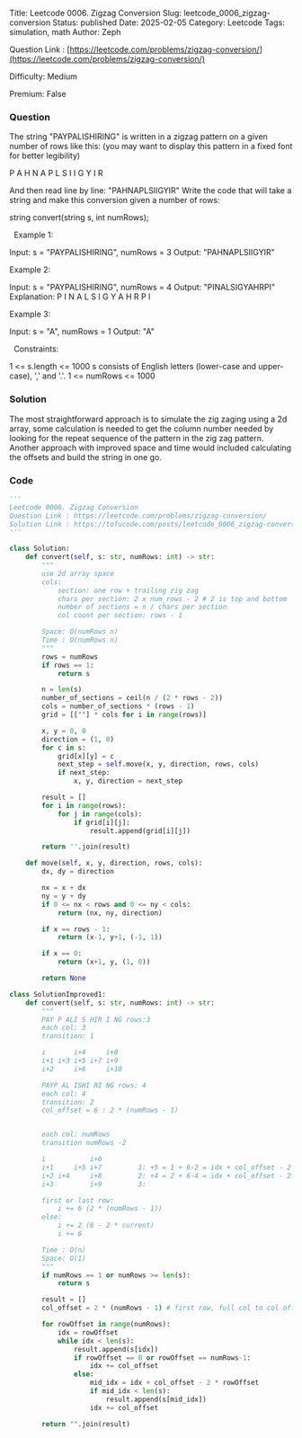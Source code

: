 Title: Leetcode 0006. Zigzag Conversion
Slug: leetcode_0006_zigzag-conversion
Status: published
Date: 2025-02-05
Category: Leetcode
Tags: simulation, math
Author: Zeph

Question Link : [https://leetcode.com/problems/zigzag-conversion/](https://leetcode.com/problems/zigzag-conversion/)

Difficulty: Medium

Premium: False

### Question
The string "PAYPALISHIRING" is written in a zigzag pattern on a given number of rows like this: (you may want to display this pattern in a fixed font for better legibility)

P   A   H   N
A P L S I I G
Y   I   R

And then read line by line: "PAHNAPLSIIGYIR"
Write the code that will take a string and make this conversion given a number of rows:

string convert(string s, int numRows);

 
Example 1:

Input: s = "PAYPALISHIRING", numRows = 3
Output: "PAHNAPLSIIGYIR"

Example 2:

Input: s = "PAYPALISHIRING", numRows = 4
Output: "PINALSIGYAHRPI"
Explanation:
P     I    N
A   L S  I G
Y A   H R
P     I

Example 3:

Input: s = "A", numRows = 1
Output: "A"

 
Constraints:

1 <= s.length <= 1000
s consists of English letters (lower-case and upper-case), ',' and '.'.
1 <= numRows <= 1000

### Solution

The most straightforward approach is to simulate the zig zaging using a 2d array, some calculation is needed to get the column number needed by looking for the repeat sequence of the pattern in the zig zag pattern. Another approach with improved space and time would included calculating the offsets and build the string in one go.

### Code
```python
'''
Leetcode 0006. Zigzag Conversion
Question Link : https://leetcode.com/problems/zigzag-conversion/
Solution Link : https://tofucode.com/posts/leetcode_0006_zigzag-conversion.html
'''

class Solution:
    def convert(self, s: str, numRows: int) -> str:
        """
        use 2d array space
        cols:
            section: one row + trailing zig zag
            chars per section: 2 x num_rows - 2 # 2 is top and bottom
            number of sections = n / chars per section
            col count per section: rows - 1

        Space: O(numRows n)
        Time : O(numRows n)
        """
        rows = numRows
        if rows == 1:
            return s

        n = len(s)
        number_of_sections = ceil(n / (2 * rows - 2))
        cols = number_of_sections * (rows - 1)
        grid = [[""] * cols for i in range(rows)]

        x, y = 0, 0
        direction = (1, 0)
        for c in s:
            grid[x][y] = c
            next_step = self.move(x, y, direction, rows, cols)
            if next_step:
                x, y, direction = next_step

        result = []
        for i in range(rows):
            for j in range(cols):
                if grid[i][j]:
                    result.append(grid[i][j])

        return ''.join(result)

    def move(self, x, y, direction, rows, cols):
        dx, dy = direction

        nx = x + dx
        ny = y + dy
        if 0 <= nx < rows and 0 <= ny < cols:
            return (nx, ny, direction)

        if x == rows - 1:
            return (x-1, y+1, (-1, 1))

        if x == 0:
            return (x+1, y, (1, 0))

        return None

class SolutionImproved1:
    def convert(self, s: str, numRows: int) -> str:
        """
        PAY P ALI S HIR I NG rows:3
        each col: 3
        transition: 1

        i       i+4     i+8
        i+1 i+3 i+5 i+7 i+9
        i+2     i+6     i+10

        PAYP AL ISHI RI NG rows: 4
        each col: 4
        transition: 2
        col_offset = 6 : 2 * (numRows - 1)


        each col: numRows
        transition numRows -2

        i           i+6
        i+1     i+5 i+7         1: +5 = 1 + 6-2 = idx + col_offset - 2 x row
        i+2 i+4     i+8         2: +4 = 2 + 6-4 = idx + col_offset - 2 x row
        i+3         i+9         3:

        first or last row:
            i += 6 (2 * (numRows - 1))
        else:
            i += 2 (6 - 2 * current)
            i += 6

        Time : O(n)
        Space: O(1)
        """
        if numRows == 1 or numRows >= len(s):
            return s

        result = []
        col_offset = 2 * (numRows - 1) # first row, full col to col offest

        for rowOffset in range(numRows):
            idx = rowOffset
            while idx < len(s):
                result.append(s[idx])
                if rowOffset == 0 or rowOffset == numRows-1:
                    idx += col_offset
                else:
                    mid_idx = idx + col_offset - 2 * rowOffset
                    if mid_idx < len(s):
                        result.append(s[mid_idx])
                    idx += col_offset

        return "".join(result)


```

